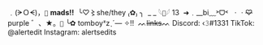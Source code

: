 ﹒(ᗒＯᗕ)，`💞` __mads!!__ 
╰♡〻she/they ₍✿₎ ╮ 
_ _     𓆩`🎀`𓆪 13 
 ➜﹒__bi﹏˃ᗜ˂ 
ㆍㆍ~~♡~~ purple ゛、★。`💒`
╰✿ tomboyᶻzˎˊ— ✧!! 
ᨓ~~links~~ᨓ
Discord: ‹𝟹#1331
TikTok: @alertedit
Instagram: alertsedits
